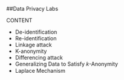 ##Data Privacy Labs

CONTENT
- De-identification
- Re-identification 
- Linkage attack
- K-anonymity
- Differencing attack
- Generalizing Data to Satisfy 𝑘-Anonymity
- Laplace Mechanism
